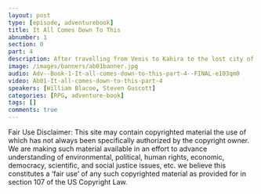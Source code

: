 ```yaml
---
layout: post
type: [episode, adventurebook]
title: It All Comes Down To This
abnumber: 1
section: 0
part: 4
description: After travelling from Venis to Kahira to the lost city of Du-En, Steven and William are confronted with a mystical cave that is supposed to contain the heart of Volent, a meteorite that allegedly grants powers of godhood. This is the final battleground of our adventure, where we and several other serious raiders are in a deadly competition to obtain inifinite power. Who can we trust? How many times will we die on our way through the cave? Find out in this episode.
image: /images/banners/ab01banner.jpg
audio: Adv--Book-1-It-all-comes-down-to-this-part-4--FINAL-e103qm0
video: Ab01-It-all-comes-down-to-this-part-4
speakers: [William Blacoe, Steven Guscott]
categories: [RPG, adventure-book]
tags: []
comments: true
---
```

Fair Use Disclaimer:
This site may contain copyrighted material the use of which has not always been specifically authorized by the copyright owner. We are making such material available in an effort to advance understanding of environmental, political, human rights, economic, democracy, scientific, and social justice issues, etc. we believe this constitutes a ‘fair use’ of any such copyrighted material as provided for in section 107 of the US Copyright Law.